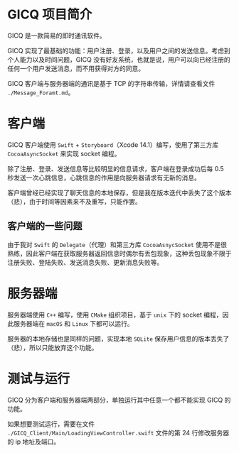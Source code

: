 # GICQ 项目简介
GICQ 是一款简易的即时通讯软件。

GICQ 实现了最基础的功能：用户注册、登录，以及用户之间的发送信息。考虑到个人能力以及时间问题，GICQ 没有好友系统，也就是说，用户可以向已经注册的任何一个用户发送消息，而不用获得对方的同意。

GICQ 客户端与服务器端的通讯是基于 TCP 的字符串传输，详情请查看文件 ``./Message_Foramt.md``。

# 客户端
GICQ 客户端使用 ``Swift`` + ``Storyboard``（Xcode 14.1）编写，使用了第三方库 ``CocoaAsyncSocket`` 来实现 socket 编程。

除了注册、登录、发送信息等比较明显的信息请求，客户端在登录成功后每 0.5 秒发送一次心跳信息，心跳信息的作用是向服务器请求有无新的消息。

客户端曾经已经实现了聊天信息的本地保存，但是我在版本迭代中丢失了这个版本（悲），由于时间等因素来不及重写，只能作罢。

## 客户端的一些问题

由于我对 ``Swift`` 的 ``Delegate``（代理）和第三方库 ``CocoaAsnycSocket`` 使用不是很熟练，因此客户端在获取服务器返回信息时偶尔有丢包现象，这种丢包现象不限于注册失败、登陆失败、发送消息失败、更新消息失败等。

# 服务器端
服务器端使用 ``C++`` 编写，使用 ``CMake`` 组织项目，基于 ``unix`` 下的 socket 编程，因此服务器端在 ``macOS`` 和 ``Linux`` 下都可以运行。 

服务器的本地存储也是同样的问题，实现本地 ``SQLite`` 保存用户信息的版本丢失了（悲），所以只能放弃这个功能。

# 测试与运行
GICQ 分为客户端和服务器端两部分，单独运行其中任意一个都不能实现 GICQ 的功能。

如果想要测试运行，需要在文件 ``./GICQ_Client/Main/LoadingViewController.swift`` 文件的第 24 行修改服务器的 ip 地址及端口。